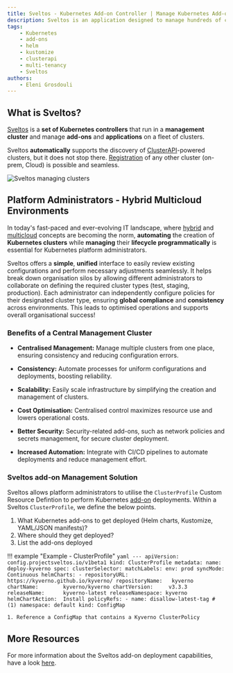 ```yaml
---
title: Sveltos - Kubernetes Add-on Controller | Manage Kubernetes Add-ons with Ease | Hybrid Multicloud
description: Sveltos is an application designed to manage hundreds of clusters by providing declarative APIs to deploy Kubernetes add-ons across multiple clusters.
tags:
    - Kubernetes
    - add-ons
    - helm
    - kustomize
    - clusterapi
    - multi-tenancy
    - Sveltos
authors:
    - Eleni Grosdouli
---
```


## What is Sveltos?

[Sveltos](https://github.com/projectsveltos "Manage Kubernetes add-ons") is a **set of Kubernetes controllers** that run in a **management cluster** and manage **add-ons** and **applications** on a fleet of clusters.

Sveltos **automatically** supports the discovery of [ClusterAPI](https://github.com/kubernetes-sigs/cluster-api)-powered clusters, but it does not stop there. [Registration](../register/register-cluster.md) of any other cluster (on-prem, Cloud) is possible and seamless.

![Sveltos managing clusters](../assets/multi-clusters.png)

## Platform Administrators - Hybrid Multicloud Environments

In today's fast-paced and ever-evolving IT landscape, where [hybrid](https://csrc.nist.gov/glossary/term/hybrid_cloud) and [multicloud](https://www.google.com/search?q=what+is+a+multicloud&oq=what+is+a+multicloud&gs_lcrp=EgZjaHJvbWUyBggAEEUYOdIBCDQyNzBqMGoxqAIAsAIA&sourceid=chrome&ie=UTF-8) concepts are becoming the norm, **automating** the creation of **Kubernetes clusters** while **managing** their **lifecycle programmatically** is essential for Kubernetes platform administrators.

Sveltos offers a **simple**, **unified** interface to easily review existing configurations and perform necessary adjustments seamlessly. It helps break down organisation silos by allowing different administrators to collaborate on defining the required cluster types (test, staging, production). Each administrator can independently configure policies for their designated cluster type, ensuring **global compliance** and **consistency** across environments. This leads to optimised operations and supports overall organisational success!

### Benefits of a Central Management Cluster

- **Centralised Management:** Manage multiple clusters from one place, ensuring consistency and reducing configuration errors.

- **Consistency:** Automate processes for uniform configurations and deployments, boosting reliability.

- **Scalability:** Easily scale infrastructure by simplifying the creation and management of clusters.

- **Cost Optimisation:** Centralised control maximizes resource use and lowers operational costs.

- **Better Security:** Security-related add-ons, such as network policies and secrets management, for secure cluster deployment.

- **Increased Automation:** Integrate with CI/CD pipelines to automate deployments and reduce management effort.

### Sveltos add-on Management Solution

Sveltos allows platform administrators to utilise the `ClusterProfile` Custom Resource Defintion to perform Kubernetes [add-on](../addons/addons.md) deployments. Within a Sveltos `ClusterProfile`, we define the below points.

1. What Kubernetes add-ons to get deployed (Helm charts, Kustomize, YAML/JSON manifests)?
2. Where should they get deployed?
3. List the add-ons deployed

!!! example "Example - ClusterProfile"
    ```yaml
    ---
    apiVersion: config.projectsveltos.io/v1beta1
    kind: ClusterProfile
    metadata:
      name: deploy-kyverno
    spec:
      clusterSelector:
        matchLabels:
          env: prod
      syncMode: Continuous
      helmCharts:
      - repositoryURL:    https://kyverno.github.io/kyverno/
        repositoryName:   kyverno
        chartName:        kyverno/kyverno
        chartVersion:     v3.3.3
        releaseName:      kyverno-latest
        releaseNamespace: kyverno
        helmChartAction:  Install
      policyRefs:
      - name: disallow-latest-tag # (1)
        namespace: default
        kind: ConfigMap
    ```

    1. Reference a ConfigMap that contains a Kyverno ClusterPolicy

## More Resources

For more information about the Sveltos add-on deployment capabilities, have a look [here](../addons/addons.md).
